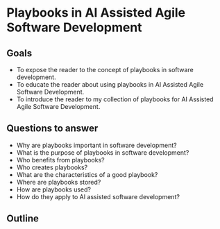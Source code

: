 # Playbooks in AI Assisted Agile Software Development

## Goals
- To expose the reader to the concept of playbooks in software development.
- To educate the reader about using playbooks in AI Assisted Agile Software Development.
- To introduce the reader to my collection of playbooks for AI Assisted Agile Software Development.

## Questions to answer
- Why are playbooks important in software development?
- What is the purpose of playbooks in software development?
- Who benefits from playbooks?
- Who creates playbooks?
- What are the characteristics of a good playbook?
- Where are playbooks stored?
- How are playbooks used?
- How do they apply to AI assisted software development?

## Outline

<outlineGoesHere>
